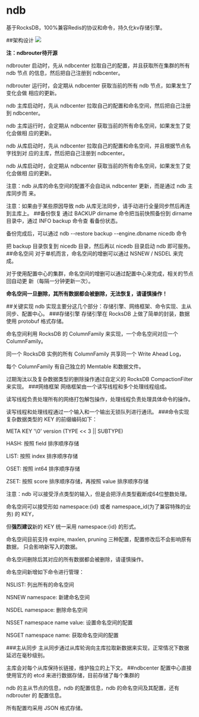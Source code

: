 # ndb
基于RocksDB，100%兼容Redis的协议和命令，持久化kv存储引擎。

##架构设计
![](https://github.com/nice-opentech/ndb/blob/master/ndb.png)

**注：ndbrouter待开源**

ndbrouter 启动时，先从 ndbcenter 拉取自己的配置，并且获取所在集群的所有 ndb 节点
的信息，然后把自己注册到 ndbcenter。

ndbrouter 运行时，会定期从 ndbcenter 获取当前的所有 ndb 节点，如果发生了变化会做
相应的更新。

ndb 主库启动时，先从 ndbcenter 拉取自己的配置和命名空间，然后把自己注册到
ndbcenter。

ndb 主库运行时，会定期从 ndbcenter 获取当前的所有命名空间，如果发生了变化会做相
应的更新。

ndb 从库启动时，先从 ndbcenter 拉取自己的配置和命名空间，并且根据节点名字找到对
应的主库，然后把自己注册到 ndbcenter。

ndb 从库启动时，会定期从 ndbcenter 获取当前的所有命名空间，如果发生了变化会做相
应的更新。

注意：ndb 从库的命名空间的配置不会自动从 ndbcenter 更新，而是通过 ndb 主库同步而
来。

注意：如果由于某些原因导致 ndb 从库无法同步，请手动进行全量同步然后再连到主库上。
##备份恢复
通过 BACKUP dirname 命令把当前快照备份到 dirname 目录中，通过 INFO backup 命令查
看备份状态。

备份完成后，可以通过 ndb --restore backup --engine.dbname nicedb 命令

把 backup 目录恢复到 nicedb 目录，然后再以 nicedb 目录启动 ndb 即可服务。
##命名空间
对于单机而言，命名空间的增删可以通过 NSNEW / NSDEL 来完成。

对于使用配置中心的集群，命名空间的增删可以通过配置中心来完成，相关的节点回自动更
新（每隔一分钟更新一次）。

**命名空间一旦删除，其所有数据都会被删除，无法恢复，请谨慎操作！**

##关键实现
ndb 实现主要分这几个部分：存储引擎、网络框架、命令实现、主从同步、配置中心。
###存储引擎
存储引擎在 RocksDB 上做了简单的封装，数据使用 protobuf 格式存储。

命名空间利用 RocksDB 的 ColumnFamily 来实现，一个命名空间对应一个 ColumnFamily。

同一个 RocksDB 实例的所有 ColumnFamily 共享同一个 Write Ahead Log，

每个 ColumnFamily 有自己独立的 Memtable 和数据文件。

过期淘汰以及复杂数据类型的删除操作通过自定义的 RocksDB CompactionFilter 来实现。
###网络框架
网络框架由一个读写线程和多个处理线程组成。

读写线程负责处理所有的网络打包解包操作，处理线程负责处理具体命令的操作。

读写线程和处理线程通过一个输入和一个输出无锁队列进行通讯。
###命令实现
复杂数据类型的 KEY 的前缀编码如下：

META KEY	'\0'	version	(TYPE << 3 || SUBTYPE)

HASH: 按照 field 排序顺序存储

LIST: 按照 index 排序顺序存储

OSET: 按照 int64 排序顺序存储

ZSET: 按照 score 排序顺序存储，再按照 value 排序顺序存储

注意：ndb 可以接受浮点类型的输入，但是会把浮点类型截断成64位整数处理。

命名空间可以接受形如 namespace:{id} 或者 namespace_id(为了兼容特殊的业务) 的 KEY，

但**强烈建议**新的 KEY 统一采用 namespace:{id} 的形式。

命名空间目前支持 expire, maxlen, pruning 三种配置，配置修改后不会影响原有数据，
只会影响新写入的数据。

命名空间删除后其对应的所有数据都会被删除，请谨慎操作。

命名空间新增如下命令进行管理：

NSLIST: 列出所有的命名空间

NSNEW namespace: 新建命名空间

NSDEL namespace: 删除命名空间

NSSET namespace name value: 设置命名空间的配置

NSGET namespace name: 获取命名空间的配置

###主从同步
主从同步通过从库轮询向主库拉取新数据来实现，正常情况下数据延迟在毫秒级别。

主库会对每个从库保持长链接，维护独立的上下文。
##ndbcenter
配置中心直接使用官方的 etcd 来进行数据存储，目前存储了每个集群的

ndb 的主从节点的信息，ndb 的配置信息，ndb 的命名空间及其配置，还有 ndbrouter 的
配置信息。

所有配置均采用 JSON 格式存储。
